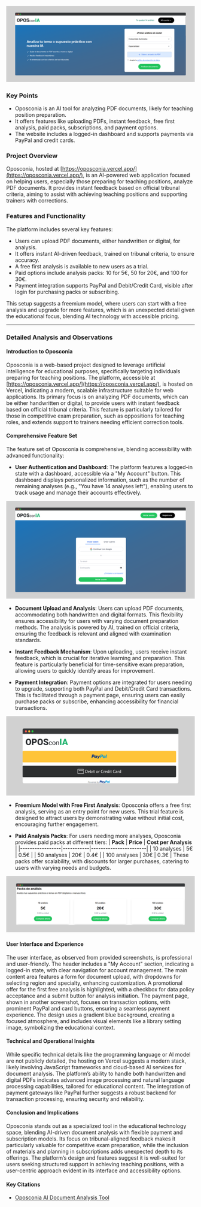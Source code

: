 ![Alt](https://github.com/Junaid-Nazir-828/project_overview/blob/main/public/oposconia/home.png "Home Page Image")

### Key Points
- Oposconia is an AI tool for analyzing PDF documents, likely for teaching position preparation.
- It offers features like uploading PDFs, instant feedback, free first analysis, paid packs, subscriptions, and payment options.
- The website includes a logged-in dashboard and supports payments via PayPal and credit cards.

### Project Overview
Oposconia, hosted at [https://oposconia.vercel.app/](https://oposconia.vercel.app/), is an AI-powered web application focused on helping users, especially those preparing for teaching positions, analyze PDF documents. It provides instant feedback based on official tribunal criteria, aiming to assist with achieving teaching positions and supporting trainers with corrections.

### Features and Functionality
The platform includes several key features:
- Users can upload PDF documents, either handwritten or digital, for analysis.
- It offers instant AI-driven feedback, trained on tribunal criteria, to ensure accuracy.
- A free first analysis is available to new users as a trial.
- Paid options include analysis packs: 10 for 5€, 50 for 20€, and 100 for 30€.
- Payment integration supports PayPal and Debit/Credit Card, visible after login for purchasing packs or subscribing.

This setup suggests a freemium model, where users can start with a free analysis and upgrade for more features, which is an unexpected detail given the educational focus, blending AI technology with accessible pricing.

---

### Detailed Analysis and Observations

#### Introduction to Oposconia
Oposconia is a web-based project designed to leverage artificial intelligence for educational purposes, specifically targeting individuals preparing for teaching positions. The platform, accessible at [https://oposconia.vercel.app/](https://oposconia.vercel.app/), is hosted on Vercel, indicating a modern, scalable infrastructure suitable for web applications. Its primary focus is on analyzing PDF documents, which can be either handwritten or digital, to provide users with instant feedback based on official tribunal criteria. This feature is particularly tailored for those in competitive exam preparation, such as oppositions for teaching roles, and extends support to trainers needing efficient correction tools.

#### Comprehensive Feature Set
The feature set of Oposconia is comprehensive, blending accessibility with advanced functionality:

- **User Authentication and Dashboard**: The platform features a logged-in state with a dashboard, accessible via a "My Account" button. This dashboard displays personalized information, such as the number of remaining analyses (e.g., "You have 14 analyses left"), enabling users to track usage and manage their accounts effectively.

![Alt](https://github.com/Junaid-Nazir-828/project_overview/blob/main/public/oposconia/login.png "Login Image")

- **Document Upload and Analysis**: Users can upload PDF documents, accommodating both handwritten and digital formats. This flexibility ensures accessibility for users with varying document preparation methods. The analysis is powered by AI, trained on official criteria, ensuring the feedback is relevant and aligned with examination standards.

- **Instant Feedback Mechanism**: Upon uploading, users receive instant feedback, which is crucial for iterative learning and preparation. This feature is particularly beneficial for time-sensitive exam preparation, allowing users to quickly identify areas for improvement.

- **Payment Integration**: Payment options are integrated for users needing to upgrade, supporting both PayPal and Debit/Credit Card transactions. This is facilitated through a payment page, ensuring users can easily purchase packs or subscribe, enhancing accessibility for financial transactions.

![Alt](https://github.com/Junaid-Nazir-828/project_overview/blob/main/public/oposconia/paypal.png "Paypal Image")

- **Freemium Model with Free First Analysis**: Oposconia offers a free first analysis, serving as an entry point for new users. This trial feature is designed to attract users by demonstrating value without initial cost, encouraging further engagement.

- **Paid Analysis Packs**: For users needing more analyses, Oposconia provides paid packs at different tiers:
  | **Pack**       | **Price** | **Cost per Analysis** |
  |-----------------|-----------|-----------------------|
  | 10 analyses     | 5€        | 0.5€                 |
  | 50 analyses     | 20€       | 0.4€                 |
  | 100 analyses    | 30€       | 0.3€                 |
  These packs offer scalability, with discounts for larger purchases, catering to users with varying needs and budgets.

![Alt](https://github.com/Junaid-Nazir-828/project_overview/blob/main/public/oposconia/packages.png "Packages Image")

#### User Interface and Experience
The user interface, as observed from provided screenshots, is professional and user-friendly. The header includes a "My Account" section, indicating a logged-in state, with clear navigation for account management. The main content area features a form for document upload, with dropdowns for selecting region and specialty, enhancing customization. A promotional offer for the first free analysis is highlighted, with a checkbox for data policy acceptance and a submit button for analysis initiation. The payment page, shown in another screenshot, focuses on transaction options, with prominent PayPal and card buttons, ensuring a seamless payment experience. The design uses a gradient blue background, creating a focused atmosphere, and includes visual elements like a library setting image, symbolizing the educational context.

#### Technical and Operational Insights
While specific technical details like the programming language or AI model are not publicly detailed, the hosting on Vercel suggests a modern stack, likely involving JavaScript frameworks and cloud-based AI services for document analysis. The platform’s ability to handle both handwritten and digital PDFs indicates advanced image processing and natural language processing capabilities, tailored for educational content. The integration of payment gateways like PayPal further suggests a robust backend for transaction processing, ensuring security and reliability.

#### Conclusion and Implications
Oposconia stands out as a specialized tool in the educational technology space, blending AI-driven document analysis with flexible payment and subscription models. Its focus on tribunal-aligned feedback makes it particularly valuable for competitive exam preparation, while the inclusion of materials and planning in subscriptions adds unexpected depth to its offerings. The platform’s design and features suggest it is well-suited for users seeking structured support in achieving teaching positions, with a user-centric approach evident in its interface and accessibility options.

#### Key Citations
- [Oposconia AI Document Analysis Tool](https://oposconia.vercel.app/)